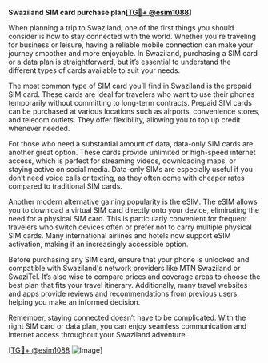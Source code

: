 **Swaziland SIM card purchase plan[[TG💪+ @esim1088](https://t.me/s/esim1088)]**

When planning a trip to Swaziland, one of the first things you should consider is how to stay connected with the world. Whether you're traveling for business or leisure, having a reliable mobile connection can make your journey smoother and more enjoyable. In Swaziland, purchasing a SIM card or a data plan is straightforward, but it’s essential to understand the different types of cards available to suit your needs.

The most common type of SIM card you’ll find in Swaziland is the prepaid SIM card. These cards are ideal for travelers who want to use their phones temporarily without committing to long-term contracts. Prepaid SIM cards can be purchased at various locations such as airports, convenience stores, and telecom outlets. They offer flexibility, allowing you to top up credit whenever needed. 

For those who need a substantial amount of data, data-only SIM cards are another great option. These cards provide unlimited or high-speed internet access, which is perfect for streaming videos, downloading maps, or staying active on social media. Data-only SIMs are especially useful if you don’t need voice calls or texting, as they often come with cheaper rates compared to traditional SIM cards.

Another modern alternative gaining popularity is the eSIM. The eSIM allows you to download a virtual SIM card directly onto your device, eliminating the need for a physical SIM card. This is particularly convenient for frequent travelers who switch devices often or prefer not to carry multiple physical SIM cards. Many international airlines and hotels now support eSIM activation, making it an increasingly accessible option.

Before purchasing any SIM card, ensure that your phone is unlocked and compatible with Swaziland's network providers like MTN Swaziland or SwaziTel. It’s also wise to compare prices and coverage areas to choose the best plan that fits your travel itinerary. Additionally, many travel websites and apps provide reviews and recommendations from previous users, helping you make an informed decision.

Remember, staying connected doesn’t have to be complicated. With the right SIM card or data plan, you can enjoy seamless communication and internet access throughout your Swaziland adventure. 

[[TG💪+ @esim1088](https://t.me/s/esim1088) ![Image](https://i.postimg.cc/Y0z9fWf4/image.png)]